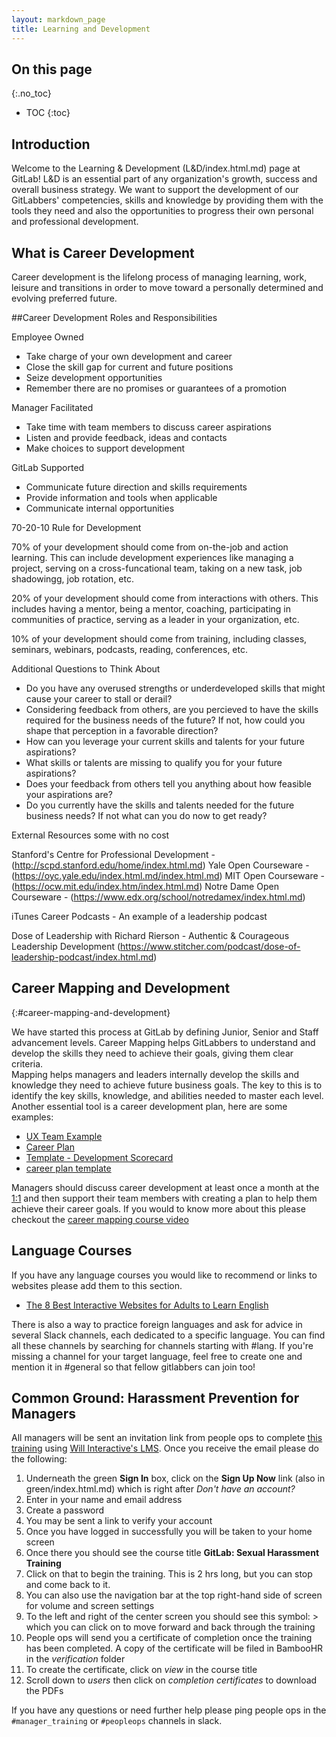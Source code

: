 ```yaml
---
layout: markdown_page
title: Learning and Development
---
```


## On this page
{:.no_toc}

- TOC
{:toc}

## Introduction

Welcome to the Learning & Development (L&D/index.html.md) page at GitLab! L&D is an essential part of any organization's growth, success and overall business strategy. We want to support the development of our GitLabbers' competencies, skills and knowledge by providing them with the tools they need and also the opportunities to progress their own personal and professional development.  

## What is Career Development

Career development is the lifelong process of managing learning, work, leisure and transitions in order to move toward a personally determined and evolving preferred future.

##Career Development Roles and Responsibilities

Employee Owned 
 - Take charge of your own development and career
 - Close the skill gap for current and future positions
 - Seize development opportunities
 - Remember there are no promises or guarantees of a promotion
 
Manager Facilitated
- Take time with team members to discuss career aspirations
- Listen and provide feedback, ideas and contacts
- Make choices to support development

GitLab Supported 
- Communicate future direction and skills requirements
- Provide information and tools when applicable
- Communicate internal opportunities

70-20-10 Rule for Development

70% of your development should come from on-the-job and action learning.  This can include development experiences like managing a project, serving on a cross-funcational team, taking on a new task, job shadowingg, job rotation, etc.

20% of your development should come from interactions with others.  This includes having a mentor, being a mentor, coaching, participating in communities of practice, serving as a leader in your organization, etc.

10% of your development should come from training, including classes, seminars, webinars, podcasts, reading, conferences, etc.

Additional Questions to Think About

- Do you have any overused strengths or underdeveloped skills that might cause your career to stall or derail?
- Considering feedback from others, are you percieved to have the skills required for the business needs of the future? If not, how could you shape that perception in a favorable direction?
- How can you leverage your current skills and talents for your future aspirations?
- What skills or talents are missing to qualify you for your future aspirations?
- Does your feedback from others tell you anything about how feasible your aspirations are?
- Do you currently have the skills and talents needed for the future business needs?  If not what can you do now to get ready?

External Resources some with no cost

Stanford's Centre for Professional Development - (http://scpd.stanford.edu/home/index.html.md)
Yale Open Courseware - (https://oyc.yale.edu/index.html.md/index.html.md)
MIT Open Courseware - (https://ocw.mit.edu/index.htm/index.html.md)
Notre Dame Open Courseware - (https://www.edx.org/school/notredamex/index.html.md)

iTunes Career Podcasts - An example of a leadership podcast

Dose of Leadership with Richard Rierson - Authentic & Courageous Leadership Development  (https://www.stitcher.com/podcast/dose-of-leadership-podcast/index.html.md)

## Career Mapping and Development
{:#career-mapping-and-development}

We have started this process at GitLab by defining Junior, Senior and Staff advancement levels. Career Mapping helps GitLabbers to understand and develop the skills they need to achieve their goals, giving them clear criteria.  
Mapping helps managers and leaders internally develop the skills and knowledge they need to achieve future business goals. The key to this is to identify the key skills, knowledge, and abilities needed to master each level. Another essential tool is a career development plan, here are some examples:

 - [UX Team Example](https://docs.google.com/spreadsheets/d/1GugUY_vPMERSP7QvQ7kaUrsaFn84YFipQtPZ1f5i_Q4/edit#gid=1712199154/index.html.md)
- [Career Plan](https://docs.google.com/document/d/1hJIzMnVhEz3X4k24oAwNnlgGhBeQ518Cps9kLVRRoWQ/edit/index.html.md)
- [Template  - Development Scorecard](https://docs.google.com/spreadsheets/d/1DBrukzzsV6InaCkZf8_ngLeTcLQ9uj6ynE93qLmHkQA/edit#gid=1677297587/index.html.md)
- [career plan template](https://performancemanager.successfactors.com/doc/po/develop_employee/carsample.html/index.html.md)

Managers should discuss career development at least once a month at the [1:1](https://github.com/daijapan/test/tree/master/leadership/1-1/index.html.md/index.html.md) and then support their team members with creating a plan to help them achieve their career goals. If you would to know more about this please checkout the [career mapping course video](https://www.youtube.com/watch?v=YoZH5Hhygc4/index.html.md)


## Language Courses

If you have any language courses you would like to recommend or links to websites please add them to this section.

 - [The 8 Best Interactive Websites for Adults to Learn English](https://www.fluentu.com/blog/english/best-websites-to-learn-english/index.html.md/index.html.md)

There is also a way to practice foreign languages and ask for advice in several Slack channels, each dedicated to a specific language. You can find all these channels by searching for channels starting with #lang. If you're missing a channel for your target language, feel free to create one and mention it in #general so that fellow gitlabbers can join too!

## Common Ground: Harassment Prevention for Managers

All managers will be sent an invitation link from people ops to complete [this training](/courses/index.html.md/index.html.md) using [Will Interactive's LMS](https://learning.willinteractive.com/index.html.md/index.html.md). Once you receive the email please do the following:

1. Underneath the green **Sign In** box, click on the **Sign Up Now** link (also in green/index.html.md) which is right after *Don't have an account?*
1. Enter in your name and email address
1. Create a password
1. You may be sent a link to verify your account
1. Once you have logged in successfully you will be taken to your home screen
1. Once there you should see the course title **GitLab: Sexual Harassment Training**
1. Click on that to begin the training. This is 2 hrs long, but you can stop and come back to it.
1. You can also use the navigation bar at the top right-hand side of screen for volume and screen settings
1. To the left and right of the center screen you should see this symbol: > which you can click on to move forward and back through the training
1. People ops will send you a certificate of completion once the training has been completed. A copy of the certificate will be filed in BambooHR in the *verification* folder
1. To create the certificate, click on *view* in the course title
1. Scroll down to *users* then click on *completion certificates* to download the PDFs

If you have any questions or need further help please ping people ops in the `#manager_training` or `#peopleops` channels in slack.
